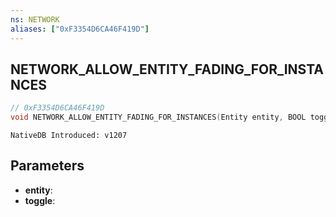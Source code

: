 ```yaml
---
ns: NETWORK
aliases: ["0xF3354D6CA46F419D"]
---
```

## NETWORK_ALLOW_ENTITY_FADING_FOR_INSTANCES

```c
// 0xF3354D6CA46F419D
void NETWORK_ALLOW_ENTITY_FADING_FOR_INSTANCES(Entity entity, BOOL toggle);
```

```
NativeDB Introduced: v1207
```

## Parameters
* **entity**:
* **toggle**:
